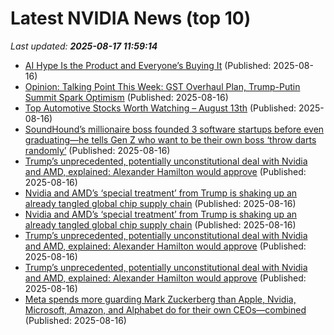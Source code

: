 # Latest NVIDIA News (top 10)
_Last updated: **2025-08-17 11:59:14**_

- [AI Hype Is the Product and Everyone’s Buying It](https://truthout.org/articles/ai-hype-is-the-product-and-everyones-buying-it/) (Published: 2025-08-16)
- [Opinion: Talking Point This Week: GST Overhaul Plan, Trump-Putin Summit Spark Optimism](https://www.ndtvprofit.com/opinion/talking-point-this-week-gst-overhaul-plan-trump-putin-summit-spark-optimism) (Published: 2025-08-16)
- [Top Automotive Stocks Worth Watching – August 13th](https://www.etfdailynews.com/2025/08/16/top-automotive-stocks-worth-watching-august-13th/) (Published: 2025-08-16)
- [SoundHound’s millionaire boss founded 3 software startups before even graduating—he tells Gen Z who want to be their own boss ‘throw darts randomly’](https://fortune.com/2025/08/16/soundhound-ai-ceo-keyvan-mohajer-founder-stanford-dorm-room-entrepreneuer-gen-z-throw-darts-randomly-key-to-success/) (Published: 2025-08-16)
- [Trump’s unprecedented, potentially unconstitutional deal with Nvidia and AMD, explained: Alexander Hamilton would approve](https://biztoc.com/x/7bd0c0c9fe92168a) (Published: 2025-08-16)
- [Nvidia and AMD’s ‘special treatment’ from Trump is shaking up an already tangled global chip supply chain](https://biztoc.com/x/0240eff7bc3c7a89) (Published: 2025-08-16)
- [Nvidia and AMD’s ‘special treatment’ from Trump is shaking up an already tangled global chip supply chain](https://fortune.com/2025/08/16/us-china-chip-deal-nvidia-amd-global-chip-supply-chain/) (Published: 2025-08-16)
- [Trump’s unprecedented, potentially unconstitutional deal with Nvidia and AMD, explained: Alexander Hamilton would approve](https://fortune.com/2025/08/16/is-trump-deal-amd-nvidia-china-chips-constitutional/) (Published: 2025-08-16)
- [Trump’s unprecedented, potentially unconstitutional deal with Nvidia and AMD, explained: Alexander Hamilton would approve](https://consent.yahoo.com/v2/collectConsent?sessionId=1_cc-session_00a1394a-5813-4c37-a97a-71544b8a56c5) (Published: 2025-08-16)
- [Meta spends more guarding Mark Zuckerberg than Apple, Nvidia, Microsoft, Amazon, and Alphabet do for their own CEOs—combined](https://biztoc.com/x/00763334ad9f18d1) (Published: 2025-08-16)
